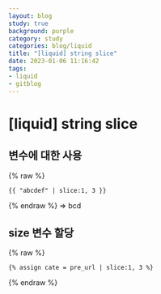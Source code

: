 ```yaml
---
layout: blog
study: true
background: purple
category: study
categories: blog/liquid
title: "[liquid] string slice"
date: 2023-01-06 11:16:42
tags:
- liquid
- gitblog
---
```

# [liquid] string slice
 
## 변수에 대한 사용
{% raw %}
```
{{ "abcdef" | slice:1, 3 }}
```
{% endraw %}
=> bcd

## size 변수 할당
{% raw %}
```
{% assign cate = pre_url | slice:1, 3 %}
```
{% endraw %}
